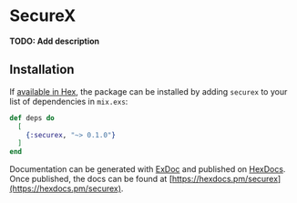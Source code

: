 # SecureX

**TODO: Add description**

## Installation

If [available in Hex](https://hex.pm/docs/publish), the package can be installed
by adding `securex` to your list of dependencies in `mix.exs`:

```elixir
def deps do
  [
    {:securex, "~> 0.1.0"}
  ]
end
```

Documentation can be generated with [ExDoc](https://github.com/elixir-lang/ex_doc)
and published on [HexDocs](https://hexdocs.pm). Once published, the docs can
be found at [https://hexdocs.pm/securex](https://hexdocs.pm/securex).

